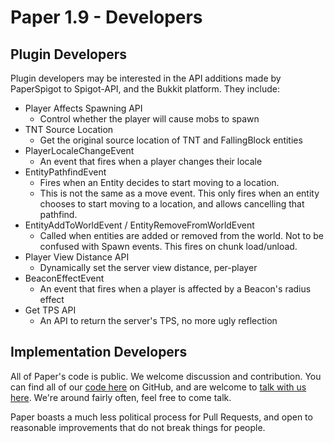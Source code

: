 Paper 1.9 - Developers
==========
## Plugin Developers
Plugin developers may be interested in the API additions made by PaperSpigot to Spigot-API, and the Bukkit platform. They include:

- Player Affects Spawning API
    - Control whether the player will cause mobs to spawn
- TNT Source Location
    - Get the original source location of TNT and FallingBlock entities
- PlayerLocaleChangeEvent
    - An event that fires when a player changes their locale
- EntityPathfindEvent
    - Fires when an Entity decides to start moving to a location.
    - This is not the same as a move event. This only fires when an entity chooses to start moving to a location, and allows cancelling that pathfind.
- EntityAddToWorldEvent / EntityRemoveFromWorldEvent
    - Called when entities are added or removed from the world. Not to be confused with Spawn events. This fires on chunk load/unload.
- Player View Distance API
    - Dynamically set the server view distance, per-player
- BeaconEffectEvent
    - An event that fires when a player is affected by a Beacon's radius effect
- Get TPS API
    - An API to return the server's TPS, no more ugly reflection


## Implementation Developers
All of Paper's code is public. We welcome discussion and contribution.
You can find all of our [code here](https://github.com/PaperMC) on GitHub, and are welcome to [talk with us here](https://paperchat.emc.gs). We're around fairly often, feel free to come talk.

Paper boasts a much less political process for Pull Requests, and open to reasonable improvements that do not break things for people.
